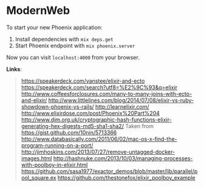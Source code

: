 # ModernWeb

To start your new Phoenix application:

1. Install dependencies with `mix deps.get`
2. Start Phoenix endpoint with `mix phoenix.server`

Now you can visit `localhost:4000` from your browser.


**Links**:

> https://speakerdeck.com/vanstee/elixir-and-ecto
> https://speakerdeck.com/search?utf8=%E2%9C%93&q=elixir
> http://www.coffeesforclosures.com/many-to-many-joins-with-ecto-and-elixir/
> http://www.littlelines.com/blog/2014/07/08/elixir-vs-ruby-showdown-phoenix-vs-rails/
> http://learnelixir.com/
> http://www.elixirdose.com/post/Phoenix%20Part%204
> http://www.djm.org.uk/cryptographic-hash-functions-elixir-generating-hex-digests-md5-sha1-sha2/
> Taken from https://gist.github.com/10nin/5713366
> http://www.databasically.com/2011/06/02/mac-os-x-find-the-program-running-on-a-port/
> http://jimhoskins.com/2013/07/27/remove-untagged-docker-images.html
> http://hashnuke.com/2013/10/03/managing-processes-with-poolboy-in-elixir.html
> https://github.com/sasa1977/exactor_demos/blob/master/lib/parallel/pool_square.ex
> https://github.com/thestonefox/elixir_poolboy_example
